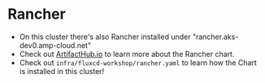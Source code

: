 # Rancher 

- On this cluster there's also Rancher installed under "rancher.aks-dev0.amp-cloud.net"
- Check out [ArtifactHub.io](https://artifacthub.io/packages/helm/rancher-stable/rancher) to learn more about the Rancher chart. 
- Check out `infra/fluxcd-workshop/rancher.yaml` to learn how the Chart is installed in this cluster! 